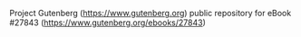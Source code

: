 Project Gutenberg (https://www.gutenberg.org) public repository for eBook #27843 (https://www.gutenberg.org/ebooks/27843)
